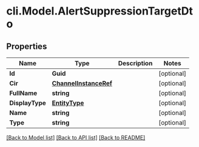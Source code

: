 # cli.Model.AlertSuppressionTargetDto

## Properties

Name | Type | Description | Notes
------------ | ------------- | ------------- | -------------
**Id** | **Guid** |  | [optional] 
**Cir** | [**ChannelInstanceRef**](ChannelInstanceRef.md) |  | [optional] 
**FullName** | **string** |  | [optional] 
**DisplayType** | [**EntityType**](EntityType.md) |  | [optional] 
**Name** | **string** |  | [optional] 
**Type** | **string** |  | [optional] 

[[Back to Model list]](../README.md#documentation-for-models) [[Back to API list]](../README.md#documentation-for-api-endpoints) [[Back to README]](../README.md)

